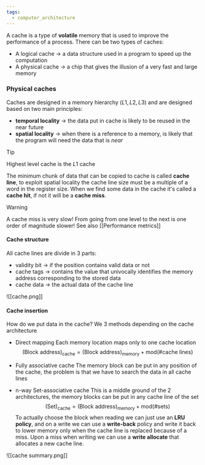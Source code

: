 ```yaml
---
tags:
  - computer_architecture
---
```

A cache is a type of **volatile** memory that is used to improve the performance of a process. There can be two types of caches:
- A logical cache $\to$ a data structure used in a program to speed up the computation
- A physical cache $\to$ a chip that gives the illusion of a very fast and large memory
### Physical caches

Caches are designed in a memory hierarchy ($L1, L 2, L 3$) and are designed based on two main principles:
- **temporal locality** $\to$ the data put in cache is likely to be reused in the near future
- **spatial locality** $\to$ when there is a reference to a memory, is likely that the program will need the data that is *near*

>[!tip]
>Highest level cache is the $L 1$ cache

The minimum chunk of data that can be copied to cache is called **cache line**, to exploit spatial locality the cache line size must be a multiple of a word in the register size. When we find some data in the cache it's called a **cache hit**, if not it will be a **cache miss**.

>[!warning]
>A cache miss is very slow! From going from one level to the next is one order of magnitude slower! See also [[Performance metrics]]
#### Cache structure

All cache lines are divide in 3 parts:
- validity bit $\to$ if the position contains valid data or not
- cache tags $\to$ contains the value that univocally identifies the memory address corresponding to the stored data
- cache data $\to$ the actual data of the cache line

![[cache.png]]
#### Cache insertion

How do we put data in the cache? We 3 methods depending on the cache architecture
- Direct mapping
	Each memory location maps only to one cache location
$$
(\text{Block address})_{\text{cache}} =  (\text{Block address})_{\text{memory}}  +  \text{mod}(\#\text{cache lines})
$$
- Fully associative cache
	The memory block can be put in any position of the cache, the problem is that we have to search the data in all cache lines

- n-way Set-associative cache
	This is a middle ground of the 2 architectures, the memory blocks can be put in any cache line of the set
$$
(\text{Set})_{\text{cache}} =  (\text{Block address})_{\text{memory}}  +  \text{mod}(\#\text{sets})
$$
To actually choose the block when reading we can just use an **LRU policy**, and on a write we can use a **write-back** policy and write it back to lower memory only when the cache line is replaced because of a miss. Upon a miss when writing we can use a **write allocate** that allocates a new cache line.

![[cache summary.png]]